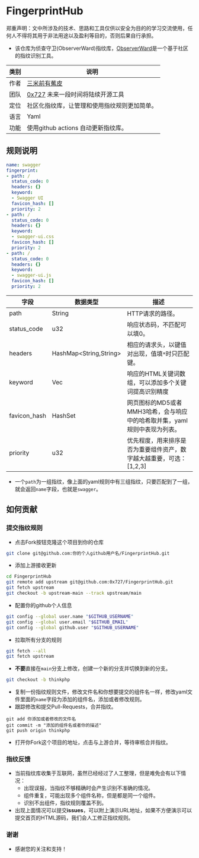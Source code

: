 # FingerprintHub

郑重声明：文中所涉及的技术、思路和工具仅供以安全为目的的学习交流使用，任何人不得将其用于非法用途以及盈利等目的，否则后果自行承担。

- 该仓库为侦查守卫(ObserverWard)指纹库，[ObserverWard](https://github.com/0x727/ObserverWard_0x727)是一个基于社区的指纹识别工具。

| 类别 | 说明                                                         |
| ---- | ------------------------------------------------------------ |
| 作者 | [三米前有蕉皮](https://github.com/cn-kali-team)              |
| 团队 | [0x727](https://github.com/0x727) 未来一段时间将陆续开源工具 |
| 定位 | 社区化指纹库，让管理和使用指纹规则更加简单。                 |
| 语言 | Yaml                                                         |
| 功能 | 使用github actions 自动更新指纹库。                          |

## 规则说明

```yaml
name: swagger
fingerprint:
- path: /
  status_code: 0
  headers: {}
  keyword:
  - Swagger UI
  favicon_hash: []
  priority: 2
- path: /
  status_code: 0
  headers: {}
  keyword:
  - swagger-ui.css
  favicon_hash: []
  priority: 2
- path: /
  status_code: 0
  headers: {}
  keyword:
  - swagger-ui.js
  favicon_hash: []
  priority: 2
```

| 字段         | 数据类型               | 描述                                                         |
| ------------ | ---------------------- | ------------------------------------------------------------ |
| path         | String                 | HTTP请求的路径。                                             |
| status_code  | u32                    | 响应状态码，不匹配可以填0。                                  |
| headers      | HashMap<String,String> | 相应的请求头，以键值对出现，值填`*`时只匹配键。              |
| keyword      | Vec<String>            | 响应的HTML关键词数组，可以添加多个关键词提高识别精度         |
| favicon_hash | HashSet<String>        | 网页图标的MD5或者MMH3哈希，会与响应中的哈希取并集，yaml规则中表现为列表。 |
| priority     | u32                    | 优先程度，用来排序是否为重要组件资产，数字越大越重要，可选：[1,2,3] |

- 一个`path`为一组指纹，像上面的yaml规则中有三组指纹，只要匹配到了一组，就会返回`name`字段，也就是`swagger`。

## 如何贡献

### 提交指纹规则

- 点击Fork按钮克隆这个项目到你的仓库

```bash
git clone git@github.com:你的个人github用户名/FingerprintHub.git
```

- 添加上游接收更新

```bash
cd FingerprintHub
git remote add upstream git@github.com:0x727/FingerprintHub.git
git fetch upstream
git checkout -b upstream-main --track upstream/main
```

- 配置你的github个人信息

```bash
git config --global user.name "$GITHUB_USERNAME"
git config --global user.email "$GITHUB_EMAIL"
git config --global github.user "$GITHUB_USERNAME"
```

- 拉取所有分支的规则

```bash
git fetch --all
git fetch upstream
```

- **不要**直接在`main`分支上修改，创建一个新的分支并切换到新的分支。

```bash
git checkout -b thinkphp
```

- 复制一份指纹规则文件，修改文件名和你想要提交的组件名一样，修改yaml文件里面的`name`字段为添加的组件名，添加或者修改规则。
- 跟踪修改和提交Pull-Requests，合并指纹。

```
git add 你添加或者修改的文件名
git commit -m "添加的组件名或者你的描述"
git push origin thinkphp
```

- 打开你Fork这个项目的地址，点击与上游合并，等待审核合并指纹。

### 指纹反馈

- 当前指纹库收集于互联网，虽然已经经过了人工整理，但是难免会有以下情况：
  - 出现误报，当指纹不够精确时会产生识别不准确的情况。
  - 组件重复，可能出现多个组件名称，但是都是同一个组件。
  - 识别不出组件，指纹规则覆盖不到。
- 出现上面情况可以提交**issues**，可以附上演示URL地址，如果不方便演示可以提交首页的HTML源码，我们会人工修正指纹规则。

### 谢谢

- 感谢您的关注和支持！
